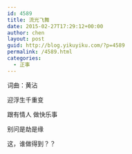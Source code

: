 ```yaml
---
id: 4589
title: 流光飞舞
date: 2015-02-27T17:29:12+00:00
author: chen
layout: post
guid: http://blog.yikuyiku.com/?p=4589
permalink: /4589.html
categories:
  - 正事
---
```

词曲：黄沾

迎浮生千重变
  
跟有情人 做快乐事
  
别问是劫是缘

这，谁做得到？？